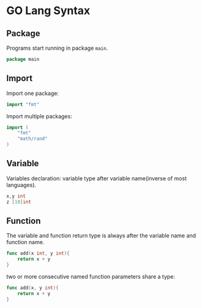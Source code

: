 # GO Lang Syntax

## Package
Programs start running in package `main`.
```go
package main
```
## Import
Import one package:
```go
import "fmt"
```
Import multiple packages:
```go
import (
	"fmt"
	"math/rand"
)
```
## Variable
Variables declaration: variable type after variable name(inverse of most languages).
```go
x,y int
z [10]int
```
## Function
The variable and function return type is always after the variable name and function name.
```go
func add(x int, y int){
	return x + y
}
```
two or more consecutive named function parameters share a type:
```go
func add(x, y int){
	return x + y
}
```
